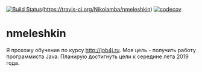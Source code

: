 [![Build Status](https://travis-ci.org/Nikolamba/input_output.svg?branch=master)](https://travis-ci.org/Nikolamba/input_output)(https://travis-ci.org/Nikolamba/nmeleshkin)
[![codecov](https://codecov.io/gh/Nikolamba/nmeleshkin/branch/master/graph/badge.svg)](https://codecov.io/gh/Nikolamba/nmeleshkin)

# nmeleshkin
Я прохожу обучение по курсу http://job4j.ru. 
Моя цель - получить работу программиста Java.
Планирую достигнуть цели к середине лета 2019 года.